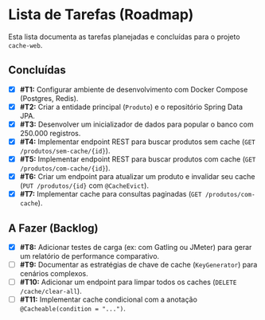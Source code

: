# Lista de Tarefas (Roadmap)

Esta lista documenta as tarefas planejadas e concluídas para o projeto `cache-web`.

## Concluídas

- [x] **#T1:** Configurar ambiente de desenvolvimento com Docker Compose (Postgres, Redis).
- [x] **#T2:** Criar a entidade principal (`Produto`) e o repositório Spring Data JPA.
- [x] **#T3:** Desenvolver um inicializador de dados para popular o banco com 250.000 registros.
- [x] **#T4:** Implementar endpoint REST para buscar produtos sem cache (`GET /produtos/sem-cache/{id}`).
- [x] **#T5:** Implementar endpoint REST para buscar produtos com cache (`GET /produtos/com-cache/{id}`).
- [x] **#T6:** Criar um endpoint para atualizar um produto e invalidar seu cache (`PUT /produtos/{id}` com `@CacheEvict`).
- [x] **#T7:** Implementar cache para consultas paginadas (`GET /produtos/com-cache`).

## A Fazer (Backlog)

- [x] **#T8:** Adicionar testes de carga (ex: com Gatling ou JMeter) para gerar um relatório de performance comparativo.
- [ ] **#T9:** Documentar as estratégias de chave de cache (`KeyGenerator`) para cenários complexos.
- [ ] **#T10:** Adicionar um endpoint para limpar todos os caches (`DELETE /cache/clear-all`).
- [ ] **#T11:** Implementar cache condicional com a anotação `@Cacheable(condition = "...")`.

